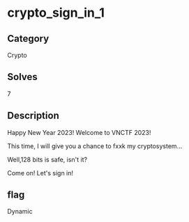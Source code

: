 # crypto\_sign\_in\_1

## Category

Crypto

## Solves

7

## Description

Happy New Year 2023! Welcome to VNCTF 2023!

This time, I will give you a chance to fxxk my cryptosystem...

Well,128 bits is safe, isn't it?

Come on! Let's sign in!

## flag

Dynamic